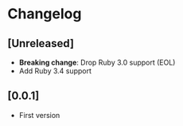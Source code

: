 # Changelog

## [Unreleased]

- **Breaking change**: Drop Ruby 3.0 support (EOL)
- Add Ruby 3.4 support

## [0.0.1]

- First version

